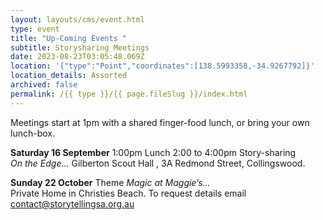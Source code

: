 ```yaml
---
layout: layouts/cms/event.html
type: event
title: "Up-Coming Events "
subtitle: Storysharing Meetings
date: 2023-08-23T03:05:48.069Z
location: '{"type":"Point","coordinates":[138.5993358,-34.9267792]}'
location_details: Assorted
archived: false
permalink: /{{ type }}/{{ page.fileSlug }}/index.html
---
```

Meetings start at 1pm with a shared finger-food lunch, or bring your own lunch-box.

**Saturday 16  September** 1:00pm Lunch  2:00 to 4:00pm Story-sharing\
*On the Edge…*  Gilberton Scout Hall , 3A Redmond Street, Collingswood.

**Sunday 22 October** Theme *Magic at Maggie’s…* \
Private Home in  Christies Beach. To request details email   contact@storytellingsa.org.au